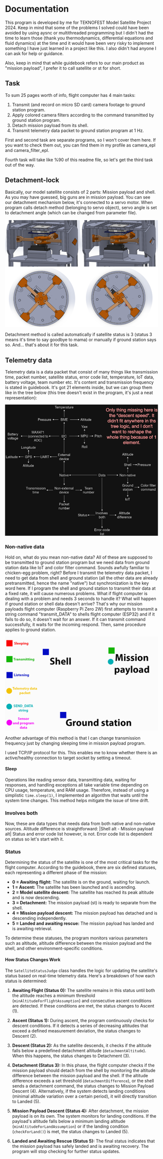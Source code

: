 # Documentation

This program is developed by me for TEKNOFEST Model Satellite Project 2024. Keep in mind that some of the problems I solved could have been avoided by using aysnc or multithreaded programming but I didn't had the time to learn those (thank you thermodynamics, differential equations and fluid dynamics) at the time and it would have been very risky to implement something I have just learned in a project like this. I also didn't had anyone I can ask for help or guidance.

Also, keep in mind that while guidebook refers to our main product as "mission payload", I prefer it to call satellite or st for short.

## Task
To sum 25 pages worth of info, flight computer has 4 main tasks:
1) Transmit (and record on micro SD card) camera footage to ground station program. 
2) Apply colored camera filters according to the command transmitted by ground station program.
3) Detach mission payload from its shell.
4) Transmit telemetry data packet to ground station program at 1 Hz.

First and second task are separate programs, so I won't cover them here. If you want to check them out, you can find them in my profile as camera_epl and camera_filter_epl.

Fourth task will take like %90 of this readme file, so let's get the third task out of the way.

## Detachment-lock
Basically, our model satellite consists of 2 parts: Mission payload and shell. As you may have guessed, big guns are in mission payload. 
You can see our detachment mechanism below, it's connected to a servo motor. When program calls detach method (belonging to servo object), servo angle is set to detachment angle (which can be changed from parameter file).

![](https://github.com/Sokisati/st_epl/blob/master/images/detach.png)

Detachment method is called automatically if satellite status is 3 (status 3 means it's time to say goodbye to mama) or manually if ground station says so.
And... that's about it for this task.

## Telemetry data
Telemetry data is a data packet that consist of many things like transmission time, packet number, satellite status, error code list, temperature, IoT data, battery voltage, team number etc. It's content and transmission frequency is stated in guidebook. 
It's got 21 elements inside, but we can group them like in the tree below (this tree doesn't exist in the program, it's just a neat representation):

![](https://github.com/Sokisati/st_epl/blob/master/images/data_tree.jpg)

### Non-native data
Hold on, what do you mean non-native data? All of these are supposed to be transmitted to ground station program but we need data from ground station data like IoT and color filter command. Sounds awfully familiar to chicken-egg problem, right?
Before I transmit the telemetry data packet, I need to get data from shell and ground station (all the other data are already pretransmitted, hence the name "native") but synchronization is the key word here. 
If I program the shell and ground station to transmit their data at a fixed rate, it will cause numerous problems. What if flight computer is dealing with a problem and needs 3 seconds to handle it? What will happen if ground station or shell data doesn't arrive? 
That's why our mission payloads flight computer (Raspberry Pi Zero 2W) first attempts to transmit a string command "transmit_DATA" to shells flight computer (ESP32) and if it fails to do so, it doesn't wait for an answer. If it can transmit command successfully, it waits for the incoming respond. Then, same procedure applies to ground station.

![](https://github.com/Sokisati/st_epl/blob/master/images/tcp.gif)

Another advantage of this method is that I can change transmission frequency just by changing sleeping time in mission payload program.

I used TCP/IP protocol for this. This enables me to know whether there is an active/healthy connection to target socket by setting a timeout.
#### Sleep
Operations like reading sensor data, transmitting data, waiting for responses, and handling exceptions all take variable time depending on CPU usage, temperature, and RAM usage. Therefore, instead of using a simplistic `time.sleep(1)`, I implemented an algorithm that waits until the system time changes. This method helps mitigate the issue of time drift.

### Involves both
Now, these are data types that needs data from both native and non-native sources. Altitude difference is straightforward:  |Shell alt - Mission payload alt|
Status and error code list however, is not. Error code list is dependent on status so let's start with it.

### Status
Determining the status of the satellite is one of the most critical tasks for the flight computer. According to the guidebook, there are six defined statuses, each representing a different phase of the mission:

- **0 = Awaiting flight:** The satellite is on the ground, waiting for launch.
- **1 = Ascent:** The satellite has been launched and is ascending.
- **2 = Model satellite descent:** The satellite has reached its peak altitude and is now descending.
- **3 = Detachment:** The mission payload (st) is ready to separate from the shell.
- **4 = Mission payload descent:** The mission payload has detached and is descending independently.
- **5 = Landed and awaiting rescue:** The mission payload has landed and is awaiting retrieval.

To determine these statuses, the program monitors various parameters such as altitude, altitude difference between the mission payload and the shell, and other environment-specific conditions.

#### How Status Changes Work

The `SatelliteStatusJudge` class handles the logic for updating the satellite's status based on real-time telemetry data. Here's a breakdown of how each status is determined:

1. **Awaiting Flight (Status 0):** The satellite remains in this status until both the altitude reaches a minimum threshold (`minAltitudeForFlightAssumption`) and consecutive ascent conditions are detected. If these conditions are met, the status changes to Ascent (1).
    
2. **Ascent (Status 1):** During ascent, the program continuously checks for descent conditions. If it detects a series of decreasing altitudes that exceed a defined measurement deviation, the status changes to Descent (2).
    
3. **Descent (Status 2):** As the satellite descends, it checks if the altitude falls below a predefined detachment altitude (`detachmentAltitude`). When this happens, the status changes to Detachment (3).
    
4. **Detachment (Status 3):** In this phase, the flight computer checks if the mission payload should detach from the shell by monitoring the altitude difference between the mission payload and the shell. If the altitude difference exceeds a set threshold (`detachmentDifference`), or the shell sends a detachment command, the status changes to Mission Payload Descent (4). Alternatively, if the system detects landing conditions (minimal altitude variation over a certain period), it will directly transition to Landed (5).
    
5. **Mission Payload Descent (Status 4):** After detachment, the mission payload is on its own. The system monitors for landing conditions. If the payload's altitude falls below a minimum landing altitude (`minAltitudeForLandAssumption`) or if the landing condition (`checkForLand()`) is met, the status changes to Landed (5).
    
6. **Landed and Awaiting Rescue (Status 5):** The final status indicates that the mission payload has safely landed and is awaiting recovery. The program will stop checking for further status updates.
